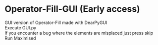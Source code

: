 # Operator-Fill-GUI (Early access)

GUI version of Operator-Fill made with DearPyGUI  
Execute GUI.py  
If you encounter a bug where the elements are misplaced just press skip  
Run Maximised  

